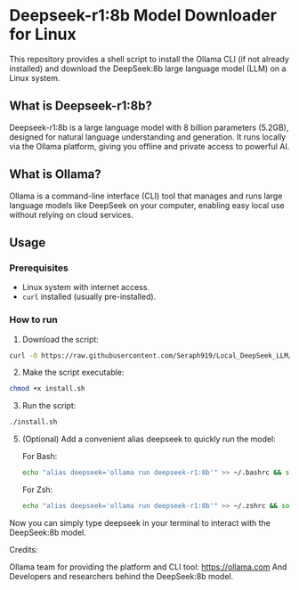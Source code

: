 # Deepseek-r1:8b Model Downloader for Linux

This repository provides a shell script to install the Ollama CLI (if not already installed) and download the DeepSeek:8b large language model (LLM) on a Linux system.

## What is Deepseek-r1:8b?

Deepseek-r1:8b is a large language model with 8 billion parameters (5.2GB), designed for natural language understanding and generation. It runs locally via the Ollama platform, giving you offline and private access to powerful AI.

## What is Ollama?

Ollama is a command-line interface (CLI) tool that manages and runs large language models like DeepSeek on your computer, enabling easy local use without relying on cloud services.

## Usage

### Prerequisites

- Linux system with internet access.
- `curl` installed (usually pre-installed).

### How to run

1. Download the script:
```bash
curl -O https://raw.githubusercontent.com/Seraph919/Local_DeepSeek_LLM/main/install.sh
```
2. Make the script executable:
```bash
chmod +x install.sh
```
3. Run the script:
```bash
./install.sh
```
5. (Optional) Add a convenient alias deepseek to quickly run the model:
        
   For Bash:
   ```bash
   echo "alias deepseek='ollama run deepseek-r1:8b'" >> ~/.bashrc && source ~/.bashrc
   ```
   For Zsh:
   ```bash
   echo "alias deepseek='ollama run deepseek-r1:8b'" >> ~/.zshrc && source ~/.zshrc
   ```

Now you can simply type deepseek in your terminal to interact with the DeepSeek:8b model.

Credits:

Ollama team for providing the platform and CLI tool: https://ollama.com
And Developers and researchers behind the DeepSeek:8b model.
